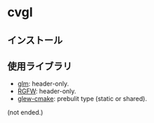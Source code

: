 # cvgl

## インストール

## 使用ライブラリ

- [glm](https://github.com/g-truc/glm): header-only.
- [RGFW](https://github.com/ColleagueRiley/RGFW): header-only.
- [glew-cmake](https://github.com/Perlmint/glew-cmake): prebulit type (static or shared).  

(not ended.)